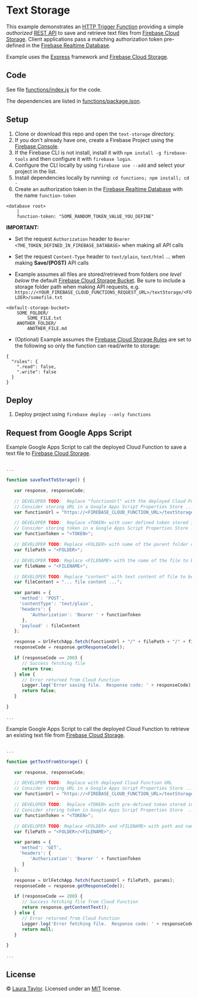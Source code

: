 # Text Storage

This example demonstrates an [HTTP Trigger Function](https://firebase.google.com/docs/functions/http-events) providing a simple *authorized* [REST API](https://en.wikipedia.org/wiki/Representational_state_transfer) to save and retrieve text files from [Firebase Cloud Storage](https://firebase.google.com/docs/storage/).  Client applications pass a matching authorization token pre-defined in the [Firebase Realtime Database](https://firebase.google.com/products/database/).

Example uses the [Express](https://expressjs.com/) framework and [Firebase Cloud Storage](https://firebase.google.com/docs/storage/).

## Code

See file [functions/index.js](functions/index.js) for the code.

The dependencies are listed in [functions/package.json](functions/package.json).

## Setup

1. Clone or download this repo and open the `text-storage` directory.
1. If you don't already have one, create a Firebase Project using the [Firebase Console](https://console.firebase.google.com).
1. If the Firebase CLI is not install, install it with `npm install -g firebase-tools` and then configure it with `firebase login`.
1. Configure the CLI locally by using `firebase use --add` and select your project in the list.
1. Install dependencies locally by running: `cd functions; npm install; cd -`
1. Create an authorization token in the [Firebase Realtime Database](https://firebase.google.com/products/database/) with the name `function-token`
```
<database root>
    |
    function-token: "SOME_RANDOM_TOKEN_VALUE_YOU_DEFINE"
```


**IMPORTANT:**  

* Set the request `Authorization` header to `Bearer <THE_TOKEN_DEFINED_IN_FIREBASE_DATABASE>` when making all API calls

* Set the request `Content-Type` header to `text/plain`, `text/html` ... when making **Save/(POST)** API calls

* Example assumes all files are stored/retrieved from folders *one level below* the default [Firebase Cloud Storage Bucket](https://firebase.google.com/docs/storage/).  Be sure to include a storage folder path when making API requests, e.g. `https://<YOUR_FIREBASE_CLOUD_FUNCTIONS_REQUEST_URL>/textStorage/<FOLDER>/somefile.txt`

```
<default-storage-bucket>
    SOME_FOLDER/
        SOME_FILE.txt
    ANOTHER_FOLDER/
        ANOTHER_FILE.md
```


* (Optional) Example assumes the [Firebase Cloud Storage Rules](https://firebase.google.com/docs/storage/security/) are set to the following so only the function can read/write to storage:

```
{
  "rules": {
    ".read": false,
    ".write": false
  }
}
```


## Deploy

1. Deploy project using `firebase deploy --only functions`


## Request from Google Apps Script

Example Google Apps Script to call the deployed Cloud Function to save a text file to [Firebase Cloud Storage](https://firebase.google.com/docs/storage/).


```js

...

function saveTextToStorage() {

   var response, responseCode;

   // DEVELOPER TODO:  Replace "functionUrl" with the deployed Cloud Function URL from the Firebase Console
   // Consider storing URL in a Google Apps Script Properties Store ... PropertiesService.getScriptProperties().getProperty('functionUrl')
   var functionUrl = "https://<FIREBASE_CLOUD_FUNCTION_URL>/textStorage";

   // DEVELOPER TODO:  Replace <TOKEN> with user defined token stored in Firebase Realtime Database
   // Consider storing token in a Google Apps Script Properties Store ... PropertiesService.getScriptProperties().getProperty('functionToken')
   var functionToken = "<TOKEN>";

   // DEVELOPER TODO: Replace <FOLDER> with name of the parent folder of the file to be stored in Cloud Storage Bucket e.g. "myfolder"
   var filePath = "<FOLDER>";

   // DEVELOPER TODO: Replace <FILENAME> with the name of the file to be stored in Cloud Storage Bucket e.g. "mydoc.txt"
   var fileName = "<FILENAME>";

   // DEVELOPER TODO: Replace "content" with text content of file to be stored in Cloud Storage Bucket
   var fileContent = "... file content ...";

   var params = {
     'method': 'POST',
     'contentType': 'text/plain',
     'headers': {
         'Authorization': 'Bearer ' + functionToken
      },
     'payload' : fileContent
   };

   response = UrlFetchApp.fetch(functionUrl + "/" + filePath + "/" + fileName, params);
   responseCode = response.getResponseCode();

   if (responseCode == 200) {
      // Success fetching file
      return true;
   } else {
      // Error returned from Cloud Function
      Logger.log('Error saving file.  Response code: ' + responseCode);
      return false;
   }

}

...

```


Example Google Apps Script to call the deployed Cloud Function to retrieve an existing text file from [Firebase Cloud Storage](https://firebase.google.com/docs/storage/).

```js

...

function getTextFromStorage() {

   var response, responseCode;

   // DEVELOPER TODO:  Replace with deployed Cloud Function URL
   // Consider storing URL in a Google Apps Script Properties Store ... PropertiesService.getScriptProperties().getProperty('functionUrl')
   var functionUrl = "https://<FIREBASE_CLOUD_FUNCTION_URL>/textStorage/";

   // DEVELOPER TODO:  Replace <TOKEN> with pre-defined token stored in Firebase Realtime Database
   // Consider storing token in Google Apps Script Properties Store  ... PropertiesService.getScriptProperties().getProperty('functionToken')
   var functionToken = "<TOKEN>";

   // DEVELOPER TODO: Replace <FOLDER> and <FILENAME> with path and name of file stored in Cloud Storage Bucket e.g. "myfiles/mydoc.txt"
   var filePath = "<FOLDER>/<FILENAME>";

   var params = {
     'method': 'GET',
     'headers': {
         'Authorization': 'Bearer ' + functionToken
      }
   };

   response = UrlFetchApp.fetch(functionUrl + filePath, params);
   responseCode = response.getResponseCode();

   if (responseCode == 200) {
      // Success fetching file from Cloud Function
      return response.getContentText();
   } else {
      // Error returned from Cloud Function
      Logger.log('Error fetching file.  Response code: ' + responseCode);
      return null;
   }

}

...

```



 ## License

 © [Laura Taylor](https://github.com/techstreams). Licensed under an [MIT](../LICENSE) license.

